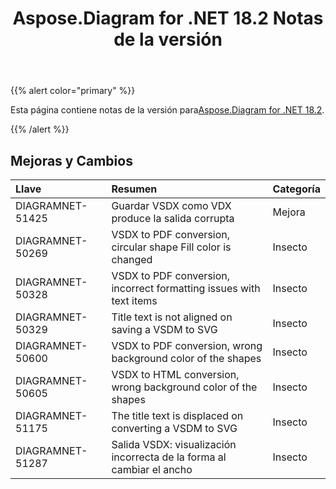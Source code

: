 ﻿---
title: Aspose.Diagram for .NET 18.2 Notas de la versión
type: docs
weight: 110
url: /es/net/aspose-diagram-for-net-18-2-release-notes/
---
{{% alert color="primary" %}} 

 Esta página contiene notas de la versión para[Aspose.Diagram for .NET 18.2](https://www.nuget.org/packages/Aspose.Diagram/18.2.0).

{{% /alert %}} 
## **Mejoras y Cambios**

|**Llave**|**Resumen**|**Categoría**|
|:- |:- |:- |
|DIAGRAMNET-51425|Guardar VSDX como VDX produce la salida corrupta|Mejora|
|DIAGRAMNET-50269|VSDX to PDF conversion, circular shape Fill color is changed|Insecto|
|DIAGRAMNET-50328   |VSDX to PDF conversion, incorrect formatting issues with text items|Insecto|
|DIAGRAMNET-50329|Title text is not aligned on saving a VSDM to SVG|Insecto|
|DIAGRAMNET-50600|VSDX to PDF conversion, wrong background color of the shapes|Insecto|
|DIAGRAMNET-50605|VSDX to HTML conversion, wrong background color of the shapes|Insecto|
|DIAGRAMNET-51175|The title text is displaced on converting a VSDM to SVG|Insecto|
|DIAGRAMNET-51287|Salida VSDX: visualización incorrecta de la forma al cambiar el ancho|Insecto|



